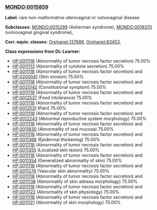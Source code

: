 
### [MONDO:0015859](http://purl.obolibrary.org/obo/MONDO_0015859)
**Label:** rare non-malformative uterovaginal or vulvovaginal disease

**Subclasses:** [MONDO:0015299](http://purl.obolibrary.org/obo/MONDO_0015299) (Asherman syndrome), [MONDO:0019370](http://purl.obolibrary.org/obo/MONDO_0019370) (vulvovaginal gingival syndrome), 

**Corr. equiv. classes:** [Orphanet:137686](http://www.orpha.net/ORDO/Orphanet_137686), [Orphanet:83453](http://www.orpha.net/ORDO/Orphanet_83453), 

**Class expressions from DL-Learner:**

- [HP:0011118](http://purl.obolibrary.org/obo/HP_0011118) (Abnormality of tumor necrosis factor secretion) 75.00%
- [HP:0011113](http://purl.obolibrary.org/obo/HP_0011113) (Abnormality of cytokine secretion) 75.00%
- [HP:0011118](http://purl.obolibrary.org/obo/HP_0011118) (Abnormality of tumor necrosis factor secretion) and [HP:0200041](http://purl.obolibrary.org/obo/HP_0200041) (Skin erosion) 75.00%
- [HP:0011118](http://purl.obolibrary.org/obo/HP_0011118) (Abnormality of tumor necrosis factor secretion) and [HP:0025142](http://purl.obolibrary.org/obo/HP_0025142) (Constitutional symptom) 75.00%
- [HP:0011118](http://purl.obolibrary.org/obo/HP_0011118) (Abnormality of tumor necrosis factor secretion) and [HP:0012537](http://purl.obolibrary.org/obo/HP_0012537) (Food intolerance) 75.00%
- [HP:0011118](http://purl.obolibrary.org/obo/HP_0011118) (Abnormality of tumor necrosis factor secretion) and [HP:0012531](http://purl.obolibrary.org/obo/HP_0012531) (Pain) 75.00%
- [HP:0011118](http://purl.obolibrary.org/obo/HP_0011118) (Abnormality of tumor necrosis factor secretion) and [HP:0012243](http://purl.obolibrary.org/obo/HP_0012243) (Abnormal reproductive system morphology) 75.00%
- [HP:0011118](http://purl.obolibrary.org/obo/HP_0011118) (Abnormality of tumor necrosis factor secretion) and [HP:0011830](http://purl.obolibrary.org/obo/HP_0011830) (Abnormality of oral mucosa) 75.00%
- [HP:0011118](http://purl.obolibrary.org/obo/HP_0011118) (Abnormality of tumor necrosis factor secretion) and [HP:0011368](http://purl.obolibrary.org/obo/HP_0011368) (Epidermal thickening) 75.00%
- [HP:0011118](http://purl.obolibrary.org/obo/HP_0011118) (Abnormality of tumor necrosis factor secretion) and [HP:0011355](http://purl.obolibrary.org/obo/HP_0011355) (Localized skin lesion) 75.00%
- [HP:0011118](http://purl.obolibrary.org/obo/HP_0011118) (Abnormality of tumor necrosis factor secretion) and [HP:0011354](http://purl.obolibrary.org/obo/HP_0011354) (Generalized abnormality of skin) 75.00%
- [HP:0011118](http://purl.obolibrary.org/obo/HP_0011118) (Abnormality of tumor necrosis factor secretion) and [HP:0011276](http://purl.obolibrary.org/obo/HP_0011276) (Vascular skin abnormality) 75.00%
- [HP:0011118](http://purl.obolibrary.org/obo/HP_0011118) (Abnormality of tumor necrosis factor secretion) and [HP:0011138](http://purl.obolibrary.org/obo/HP_0011138) (Abnormality of skin adnexa morphology) 75.00%
- [HP:0011118](http://purl.obolibrary.org/obo/HP_0011118) (Abnormality of tumor necrosis factor secretion) and [HP:0011122](http://purl.obolibrary.org/obo/HP_0011122) (Abnormality of skin physiology) 75.00%
- [HP:0011118](http://purl.obolibrary.org/obo/HP_0011118) (Abnormality of tumor necrosis factor secretion) and [HP:0011121](http://purl.obolibrary.org/obo/HP_0011121) (Abnormality of skin morphology) 75.00%


